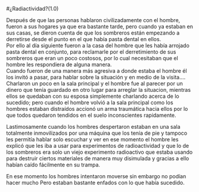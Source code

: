 #¿Radiactividad?(1.0)

Después de que las personas hablaron civilizadamente con el hombre, fueron a sus hogares ya que era bastante tarde, pero cuando ya estaban en sus casas, se dieron cuenta de que los sombreros están empezando a derretirse desde el punto en el que había pasta dental en ellos.       
Por ello al día siguiente fueron a la casa del hombre que les había arrojado pasta dental en conjunto, para reclamarle por el derretimiento de sus sombreros que eran un poco costosos, por lo cual necesitaban que el hombre les respondiera de alguna manera.            
Cuando fueron de una manera más agresiva a donde estaba el hombre él los invitó a pasar, para hablar sobre la situación y en medio de la visita.... Charlaron un poco en la sala principal y el hombre fue al parecer por un dinero que tenía guardado en otro lugar para arreglar la situacion, mientras ellos se quedaban con su esposa simplemente charlando acerca de lo sucedido; pero cuando el hombre volvió a la sala principal como los hombres estaban distraídos accionó un arma traumática hacia ellos por lo que todos quedaron tendidos en el suelo inconscientes rapidamente.

Lastimosamente cuando los hombres despertaron estaban en una sala totalmente inmovilizados por una máquina que los tenía de pie y tampoco les permitía hablar solo escuchar y ver en ese momento el hombre les explicó que les iba a usar para experimentos de radioactividad y que lo de los sombreros era solo un viejo experimento radioactivo que estaba usando para destruir ciertos materiales de manera muy disimulada y gracias a ello habían caído fácilmente en su trampa.

En ese momento los hombres intentaron moverse sin embargo no podían hacer mucho Pero estaban bastante enfados con lo que había sucedido.